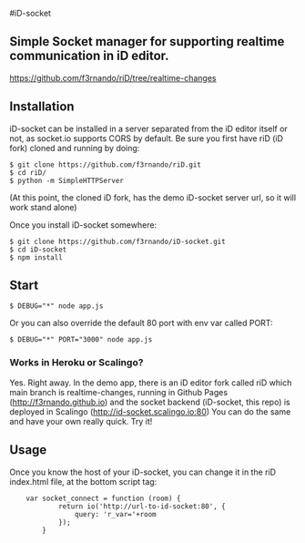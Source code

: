 #iD-socket
## Simple Socket manager for supporting realtime communication in iD editor.

https://github.com/f3rnando/riD/tree/realtime-changes

## Installation
iD-socket can be installed in a server separated from the iD editor itself or not, as socket.io supports CORS by default. Be sure you first have riD (iD fork) cloned and running by doing:

	$ git clone https://github.com/f3rnando/riD.git
	$ cd riD/
	$ python -m SimpleHTTPServer

(At this point, the cloned iD fork, has the demo iD-socket server url, so it will work stand alone)

Once you install iD-socket somewhere:

	$ git clone https://github.com/f3rnando/iD-socket.git
	$ cd iD-socket
	$ npm install

## Start

	$ DEBUG="*" node app.js

Or you can also override the default 80 port with env var called PORT:

	$ DEBUG="*" PORT="3000" node app.js

### Works in Heroku or Scalingo?
Yes. Right away. In the demo app, there is an iD editor fork called riD which main branch is realtime-changes, running in Github Pages (http://f3rnando.github.io) and the socket backend (iD-socket, this repo) is deployed in Scalingo (http://id-socket.scalingo.io:80)
You can do the same and have your own really quick. Try it!

## Usage
Once you know the host of your iD-socket, you can change it in the riD index.html file, at the bottom script tag:


		var socket_connect = function (room) {
				return io('http://url-to-id-socket:80', {
					query: 'r_var='+room
				});
			}
